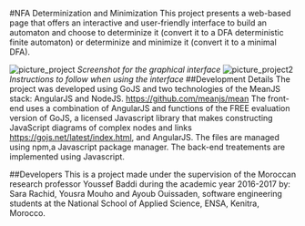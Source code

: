 #NFA Determinization and Minimization
This project presents a web-based page that offers an interactive and user-friendly interface to build an automaton and choose to determinize it (convert it 
to a DFA deterministic finite automaton) or determinize and minimize it (convert it to a minimal DFA).

![picture_project](https://cloud.githubusercontent.com/assets/17626295/23439275/e1ac5244-fe0d-11e6-9696-502be69bec5d.png)
*Screenshot for the graphical interface*
![picture_project2](https://cloud.githubusercontent.com/assets/17626295/23439415/67d50348-fe0e-11e6-93f2-65470b50e34f.png)
*Instructions to follow when using the interface*
##Development Details
The project was developed using GoJS and two technologies of the MeanJS stack: AngularJS and NodeJS. https://github.com/meanjs/mean
The front-end uses a combination of AngularJS and functions of the FREE evaluation version of GoJS, a licensed Javascript library that makes 
constructing JavaScript diagrams of complex nodes and links https://gojs.net/latest/index.html, and AngularJS.
The files are managed using npm,a Javascript package manager.
The back-end treatements are implemented using Javascript.

##Developers
This is a project made under the supervision of the Moroccan research professor Youssef Baddi during the academic year 2016-2017 
by: Sara Rachid, Yousra Mouho and Ayoub Ouissaden, software engineering students at the National School of Applied Science, ENSA, 
Kenitra, Morocco.

